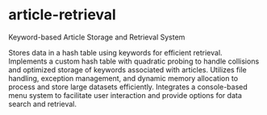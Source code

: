 # article-retrieval
Keyword-based Article Storage and Retrieval System

Stores data in a hash table using keywords for efficient retrieval. 
Implements a custom hash table with quadratic probing to handle collisions and optimized storage of keywords associated with articles. 
Utilizes file handling, exception management, and dynamic memory allocation to process and store large datasets efficiently. 
Integrates a console-based menu system to facilitate user interaction and provide options for data search and retrieval. 
